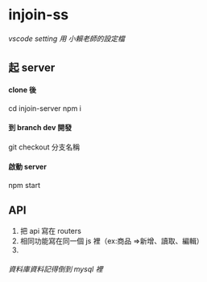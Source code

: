 # injoin-ss

###### vscode setting 用 小賴老師的設定檔

## 起 server

#### clone 後

cd injoin-server
npm i

#### 到 branch dev 開發

git checkout 分支名稱

#### 啟動 server

npm start

## API

1. 把 api 寫在 routers
2. 相同功能寫在同一個 js 裡（ex:商品 =>新增、讀取、編輯）
3.

###### 資料庫資料記得倒到 mysql 裡
